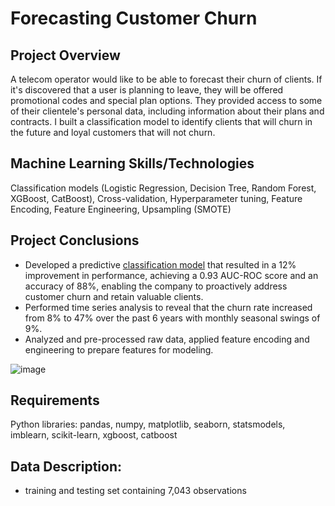 # Forecasting Customer Churn
## Project Overview
A telecom operator would like to be able to forecast their churn of clients. If it's discovered that a user is planning to leave, they will be offered promotional codes and special plan options. They provided access to some of their clientele's personal data, including information about their plans and contracts. I built a classification model to identify clients that will churn in the future and loyal customers that will not churn.

## Machine Learning Skills/Technologies
Classification models (Logistic Regression, Decision Tree, Random Forest, XGBoost, CatBoost), Cross-validation, Hyperparameter tuning, Feature Encoding, Feature Engineering, Upsampling (SMOTE)

## Project Conclusions
- Developed a predictive [classification model](URL) that resulted in a 12% improvement in performance, achieving a 0.93 AUC-ROC score and an accuracy of 88%, enabling the company to proactively address customer churn and retain valuable clients.
- Performed time series analysis to reveal that the churn rate increased from 8% to 47% over the past 6 years with monthly seasonal swings of 9%.
- Analyzed and pre-processed raw data, applied feature encoding and engineering to prepare features for modeling.

![image](https://github.com/laceymalarky/TripleTen_projects/assets/97048468/09977dad-87ff-4602-b58b-10d00895bc4b)
 
## Requirements
Python libraries: pandas, numpy, matplotlib, seaborn, statsmodels, imblearn, scikit-learn, xgboost, catboost

## Data Description:
- training and testing set containing 7,043 observations
